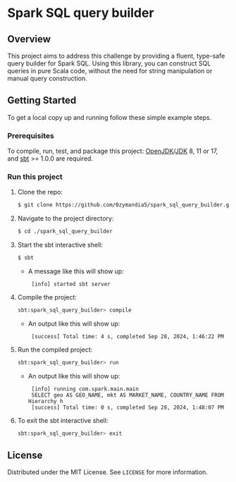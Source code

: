 # Spark SQL query builder

## Overview
This project aims to address this challenge by providing a fluent, type-safe query builder for Spark SQL. Using this library, you can construct SQL queries in pure Scala code, without the need for string manipulation or manual query construction.

## Getting Started

To get a local copy up and running follow these simple example steps.

### Prerequisites

To compile, run, test, and package this project: [OpenJDK](https://openjdk.org/install/)/[JDK](https://docs.oracle.com/en/java/javase/11/install/overview-jdk-installation.html) 8, 11 or 17, and [sbt](https://www.scala-sbt.org/1.x/docs/Setup.html) >= 1.0.0 are required.


### Run this project

1. Clone the repo:
   ```sh
   $ git clone https://github.com/0zymandia5/spark_sql_query_builder.git
   ```
2. Navigate to the project directory:
   ```sh
   $ cd ./spark_sql_query_builder
   ```
3. Start the sbt interactive shell:
   ```sh
   $ sbt
   ```
   - A message like this will show up:
     ```console
      [info] started sbt server
     ```

4. Compile the project:
   ```sh
   sbt:spark_sql_query_builder> compile
   ```
   - An output like this will show up:
     ```console
      [success] Total time: 4 s, completed Sep 28, 2024, 1:46:22 PM
     ```
5. Run the compiled project:
   ```sh
   sbt:spark_sql_query_builder> run
   ```
   - An output like this will show up:
     ```console
      [info] running com.spark.main.main
      SELECT geo AS GEO_NAME, mkt AS MARKET_NAME, COUNTRY_NAME FROM Hierarchy h
      [success] Total time: 0 s, completed Sep 28, 2024, 1:48:07 PM
6. To exit the sbt interactive shell:
   ```sh
   sbt:spark_sql_query_builder> exit
   ```


## License

Distributed under the MIT License. See `LICENSE` for more information.

